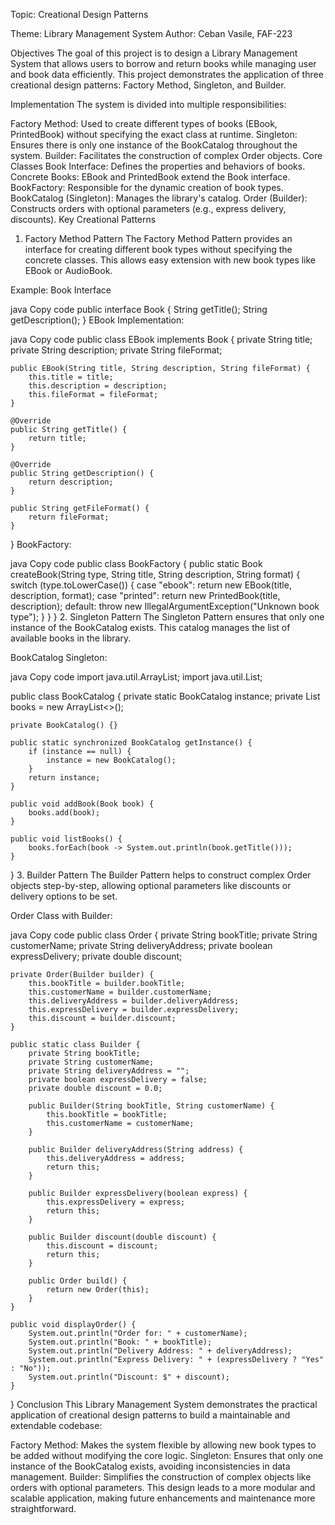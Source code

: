 Topic: Creational Design Patterns

Theme: Library Management System
Author: Ceban Vasile, FAF-223

Objectives
The goal of this project is to design a Library Management System that allows users to borrow and return books while managing user and book data efficiently. This project demonstrates the application of three creational design patterns: Factory Method, Singleton, and Builder.

Implementation
The system is divided into multiple responsibilities:

Factory Method: Used to create different types of books (EBook, PrintedBook) without specifying the exact class at runtime.
Singleton: Ensures there is only one instance of the BookCatalog throughout the system.
Builder: Facilitates the construction of complex Order objects.
Core Classes
Book Interface: Defines the properties and behaviors of books.
Concrete Books: EBook and PrintedBook extend the Book interface.
BookFactory: Responsible for the dynamic creation of book types.
BookCatalog (Singleton): Manages the library's catalog.
Order (Builder): Constructs orders with optional parameters (e.g., express delivery, discounts).
Key Creational Patterns
1. Factory Method Pattern
The Factory Method Pattern provides an interface for creating different book types without specifying the concrete classes. This allows easy extension with new book types like EBook or AudioBook.

Example: Book Interface

java
Copy code
public interface Book {
    String getTitle();
    String getDescription();
}
EBook Implementation:

java
Copy code
public class EBook implements Book {
    private String title;
    private String description;
    private String fileFormat;

    public EBook(String title, String description, String fileFormat) {
        this.title = title;
        this.description = description;
        this.fileFormat = fileFormat;
    }

    @Override
    public String getTitle() {
        return title;
    }

    @Override
    public String getDescription() {
        return description;
    }

    public String getFileFormat() {
        return fileFormat;
    }
}
BookFactory:

java
Copy code
public class BookFactory {
    public static Book createBook(String type, String title, String description, String format) {
        switch (type.toLowerCase()) {
            case "ebook":
                return new EBook(title, description, format);
            case "printed":
                return new PrintedBook(title, description);
            default:
                throw new IllegalArgumentException("Unknown book type");
        }
    }
}
2. Singleton Pattern
The Singleton Pattern ensures that only one instance of the BookCatalog exists. This catalog manages the list of available books in the library.

BookCatalog Singleton:

java
Copy code
import java.util.ArrayList;
import java.util.List;

public class BookCatalog {
    private static BookCatalog instance;
    private List<Book> books = new ArrayList<>();

    private BookCatalog() {}

    public static synchronized BookCatalog getInstance() {
        if (instance == null) {
            instance = new BookCatalog();
        }
        return instance;
    }

    public void addBook(Book book) {
        books.add(book);
    }

    public void listBooks() {
        books.forEach(book -> System.out.println(book.getTitle()));
    }
}
3. Builder Pattern
The Builder Pattern helps to construct complex Order objects step-by-step, allowing optional parameters like discounts or delivery options to be set.

Order Class with Builder:

java
Copy code
public class Order {
    private String bookTitle;
    private String customerName;
    private String deliveryAddress;
    private boolean expressDelivery;
    private double discount;

    private Order(Builder builder) {
        this.bookTitle = builder.bookTitle;
        this.customerName = builder.customerName;
        this.deliveryAddress = builder.deliveryAddress;
        this.expressDelivery = builder.expressDelivery;
        this.discount = builder.discount;
    }

    public static class Builder {
        private String bookTitle;
        private String customerName;
        private String deliveryAddress = "";
        private boolean expressDelivery = false;
        private double discount = 0.0;

        public Builder(String bookTitle, String customerName) {
            this.bookTitle = bookTitle;
            this.customerName = customerName;
        }

        public Builder deliveryAddress(String address) {
            this.deliveryAddress = address;
            return this;
        }

        public Builder expressDelivery(boolean express) {
            this.expressDelivery = express;
            return this;
        }

        public Builder discount(double discount) {
            this.discount = discount;
            return this;
        }

        public Order build() {
            return new Order(this);
        }
    }

    public void displayOrder() {
        System.out.println("Order for: " + customerName);
        System.out.println("Book: " + bookTitle);
        System.out.println("Delivery Address: " + deliveryAddress);
        System.out.println("Express Delivery: " + (expressDelivery ? "Yes" : "No"));
        System.out.println("Discount: $" + discount);
    }
}
Conclusion
This Library Management System demonstrates the practical application of creational design patterns to build a maintainable and extendable codebase:

Factory Method: Makes the system flexible by allowing new book types to be added without modifying the core logic.
Singleton: Ensures that only one instance of the BookCatalog exists, avoiding inconsistencies in data management.
Builder: Simplifies the construction of complex objects like orders with optional parameters.
This design leads to a more modular and scalable application, making future enhancements and maintenance more straightforward.
